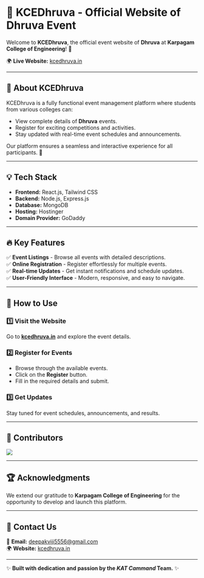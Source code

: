 # 🌟 KCEDhruva - Official Website of Dhruva Event

Welcome to **KCEDhruva**, the official event website of **Dhruva** at **Karpagam College of Engineering**! 🎉

🌍 **Live Website:** [kcedhruva.in](https://kcedhruva.in)

---

## 🎯 About KCEDhruva
KCEDhruva is a fully functional event management platform where students from various colleges can:
- View complete details of **Dhruva** events.
- Register for exciting competitions and activities.
- Stay updated with real-time event schedules and announcements.

Our platform ensures a seamless and interactive experience for all participants. 🚀

---

## 💡 Tech Stack
- **Frontend:** React.js, Tailwind CSS
- **Backend:** Node.js, Express.js
- **Database:** MongoDB
- **Hosting:** Hostinger
- **Domain Provider:** GoDaddy

---

## 🔥 Key Features
✅ **Event Listings** - Browse all events with detailed descriptions.  
✅ **Online Registration** - Register effortlessly for multiple events.  
✅ **Real-time Updates** - Get instant notifications and schedule updates.  
✅ **User-Friendly Interface** - Modern, responsive, and easy to navigate.  

---

## 🚀 How to Use
### 1️⃣ Visit the Website
Go to **[kcedhruva.in](https://kcedhruva.in)** and explore the event details.

### 2️⃣ Register for Events
- Browse through the available events.
- Click on the **Register** button.
- Fill in the required details and submit.

### 3️⃣ Get Updates
Stay tuned for event schedules, announcements, and results.

---

## 👥 Contributors

<a href="https://github.com/Deepak5556/kcedhruva/graphs/contributors">
  <img src="https://contrib.rocks/image?repo=Deepak5556/kcedhruva" />
</a>

---

## 🏆 Acknowledgments
We extend our gratitude to **Karpagam College of Engineering** for the opportunity to develop and launch this platform.

---

## 📩 Contact Us
📧 **Email:** deepakviji5556@gmail.com  
🌍 **Website:** [kcedhruva.in](https://kcedhruva.in)

---

✨ **Built with dedication and passion by the ***KAT Cammand*** Team.** ✨
